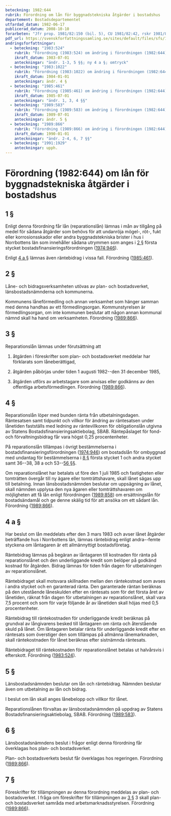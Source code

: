 ```yaml
---
beteckning: 1982:644
rubrik: Förordning om lån för byggnadstekniska åtgärder i bostadshus
departement: Bostadsdepartementet
utfardad_datum: 1982-06-17
publicerad_datum: 2008-10-10
forarbeten: "Jfr prop. 1981/82:150 (bil. 5), CU 1981/82:42, rskr 1981/82:395"
pdf_url: https://svenskforfattningssamling.se/sites/default/files/sfs/1982-06/SFS1982-644.pdf
andringsforfattningar:
  - beteckning: "1983:524"
    rubrik: "Förordning (1983:524) om ändring i förordningen (1982:644) om lån för bygg- nadstekniska åtgärder i bostadshus"
    ikraft_datum: 1983-07-01
    anteckningar: "ändr. 1-3, 5 §§; ny 4 a §; omtryck"
  - beteckning: "1983:1022"
    rubrik: "Förordning (1983:1022) om ändring i förordningen (1982:644) om lån för bygg- nadstekniska åtgärder i bostadshus"
    ikraft_datum: 1984-01-01
    anteckningar: ändr. 4 §
  - beteckning: "1985:461"
    rubrik: "Förordning (1985:461) om ändring i förordningen (1982:644) om lån för bygg- nadstekniska åtgärder i bostadshus"
    ikraft_datum: 1985-07-01
    anteckningar: "ändr. 1, 3, 4 §§"
  - beteckning: "1989:583"
    rubrik: "Förordning (1989:583) om ändring i förordningen (1982:644) om lån för bygg- nadstekniska åtgärder i bostadshus"
    ikraft_datum: 1989-07-01
    anteckningar: ändr. 5 §
  - beteckning: "1989:866"
    rubrik: "Förordning (1989:866) om ändring i förordningen (1982:644) om lån för bygg- nadstekniska åtgärder i bostadshus"
    ikraft_datum: 1990-01-01
    anteckningar: "ändr. 2-4, 6, 7 §§"
  - beteckning: "1991:1929"
    anteckningar: upph.
---
```


# Förordning (1982:644) om lån för byggnadstekniska åtgärder i bostadshus

## 1 §

Enligt denna förordning får lån (reparationslån) lämnas i mån av tillgång på medel för sådana åtgärder som behövs för att undanröja mögel-, röt-, fukt eller korrosionsskador eller andra byggnadstekniska brister i hus i Norrbottens län som innehåller sådana utrymmen som anges i [2 §](#2) första stycket bostadsfinansieringsförordningen ([1974:946](https://selex.se/eli/sfs/1974/946)).

Enligt [4 a §](#4a) lämnas även räntebidrag i vissa fall. Förordning ([1985:461](https://selex.se/eli/sfs/1985/461)).

## 2 §

Låne- och bidragsverksamheten utövas av plan- och bostadsverket, länsbostadsnämnderna och kommunerna.

Kommunens låneförmedling och annan verksamhet som hänger samman med denna handhas av ett förmedlingsorgan. Kommunstyrelsen är förmedlingsorgan, om inte kommunen beslutar att någon annan kommunal nämnd skall ha hand om verksamheten. Förordning ([1989:866](https://selex.se/eli/sfs/1989/866)).

## 3 §

Reparationslån lämnas under förutsättning att

1. åtgärden i föreskrifter som plan- och bostadsverket meddelar har förklarats som låneberättigad,

2. åtgärden påbörjas under tiden 1 augusti 1982--den 31 december 1985,

3. åtgärden utförs av arbetstagare som anvisas eller godkänns av den offentliga arbetsförmedlingen. Förordning ([1989:866](https://selex.se/eli/sfs/1989/866)).

## 4 §

Reparationslån löper med bunden ränta från utbetalningsdagen. Räntesatsen samt tidpunkt och villkor för ändring av räntesatsen under lånetiden fastställs med ledning av räntevillkoren för obligationslån utgivna av Statens Bostadsfinansieringsaktiebolag, SBAB. Räntepåslaget för fond- och förvaltningsbidrag får vara högst 0,25 procentenheter.

På reparationslån tillämpas i övrigt bestämmelserna i bostadsfinansieringsförordningen ([1974:946](https://selex.se/eli/sfs/1974/946)) om bostadslån för ombyggnad med undantag för bestämmelserna i [8 §](#8) första stycket 1 och andra stycket samt  36--38, 38 a och 53--[56 §](#56)§.

Om reparationslånet har betalats ut före den 1 juli 1985 och fastigheten eller tomträtten övergår till ny ägare eller tomträttshavare, skall lånet sägas upp till betalning. Innan länsbostadsnämnden beslutar om uppsägning av lånet, skall nämnden upplysa den nya ägaren eller tomträttshavaren om möjligheten att få lån enligt förordningen ([1989:858](https://selex.se/eli/sfs/1989/858)) om ersättningslån för bostadsändamål och ge denne skälig tid för att ansöka om ett sådant lån. Förordning ([1989:866](https://selex.se/eli/sfs/1989/866)).

## 4 a §

Har beslut om lån meddelats efter den 3 mars 1983 och avser lånet åtgärder beträffande hus i Norrbottens län, lämnas räntebidrag enligt andra--femte styckena om låntagaren är ett allmännyttigt bostadsföretag.

Räntebidrag lämnas på begäran av låntagaren till kostnaden för ränta på reparationslånet och den underliggande kredit som belöper på godkänd kostnad för åtgärden. Bidrag lämnas för tiden från dagen för utbetalningen av reparationslånet.

Räntebidraget skall motsvara skillnaden mellan den räntekostnad som avses i andra stycket och en garanterad ränta. Den garanterade räntan beräknas på den utestående låneskulden efter en räntesats som för det första året av lånetiden, räknat från dagen för utbetalningen av reparationslånet, skall vara 7,5 procent och som för varje följande år av lånetiden skall höjas med 0,5 procentenheter.

Räntebidrag till räntekostnaden för underliggande kredit beräknas på grundval av långivarens besked till låntagaren om ränta och återstående skuld på lånet. Om låntagaren betalar ränta för underliggande kredit efter en räntesats som överstiger den som tillämpas på allmänna lånemarknaden, skall räntekostnaden för lånet beräknas efter sistnämnda räntesats.

Räntebidraget till räntekostnaden för reparationslånet betalas ut halvårsvis i efterskott. Förordning ([1983:524](https://selex.se/eli/sfs/1983/524)).

## 5 §

Länsbostadsnämnden beslutar om lån och räntebidrag. Nämnden beslutar även om utbetalning av lån och bidrag.

I beslut om lån skall anges lånebelopp och villkor för lånet.

Reparationslånen förvaltas av länsbostadsnämnden på uppdrag av Statens Bostadsfinansieringsaktiebolag, SBAB. Förordning ([1989:583](https://selex.se/eli/sfs/1989/583)).

## 6 §

Länsbostadsnämndens beslut i frågor enligt denna förordning får överklagas hos plan- och bostadsverket.

Plan- och bostadsverkets beslut får överklagas hos regeringen. Förordning ([1989:866](https://selex.se/eli/sfs/1989/866)).

## 7 §

Föreskrifter för tillämpningen av denna förordning meddelas av plan- och bostadsverket. I fråga om föreskrifter för tillämpningen av [3 §](#3) 3 skall plan- och bostadsverket samråda med arbetsmarknadsstyrelsen. Förordning ([1989:866](https://selex.se/eli/sfs/1989/866)).